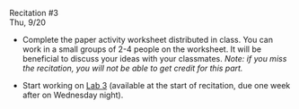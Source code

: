 
<div class="recitation">
<div class="column_date">
<p markdown="block">
Recitation #3 <br>
Thu, 9/20
</p>
</div>

<div class="column_recitation">
<p markdown="block">


- Complete the paper activity worksheet distributed in class. You can work in a
small groups of 2-4 people on the worksheet. It will be beneficial to discuss
your ideas with your classmates. _Note: if you miss the recitation, you will not be
able to get credit for this part._

- Start working on
[Lab 3](https://drive.google.com/drive/folders/1FfMo6V5csKctAMGbj2Lblx_3D8RxSXm5?usp=sharing)
(available at the start of recitation, due one week after on Wednesday night).





</p>
</div>

</div>

